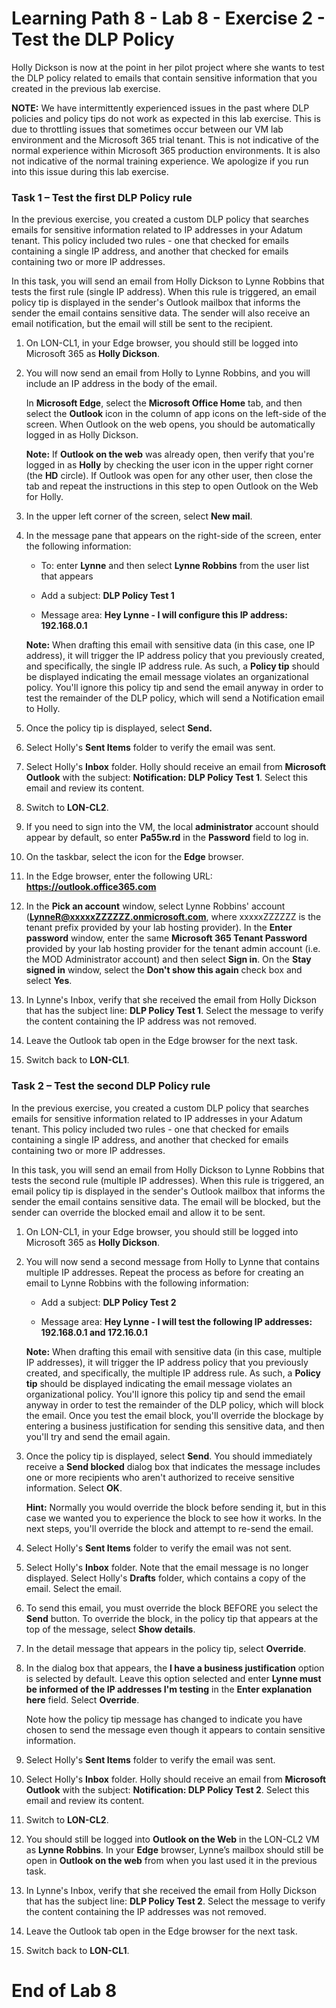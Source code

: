 # Learning Path 8 - Lab 8 - Exercise 2 - Test the DLP Policy

Holly Dickson is now at the point in her pilot project where she wants to test the DLP policy related to emails that contain sensitive information that you created in the previous lab exercise. 

**NOTE:** We have intermittently experienced issues in the past where DLP policies and policy tips do not work as expected in this lab exercise. This is due to throttling issues that sometimes occur between our VM lab environment and the Microsoft 365 trial tenant. This is not indicative of the normal experience within Microsoft 365 production environments. It is also not indicative of the normal training experience. We apologize if you run into this issue during this lab exercise.

### Task 1 – Test the first DLP Policy rule

In the previous exercise, you created a custom DLP policy that searches emails for sensitive information related to IP addresses in your Adatum tenant. This policy included two rules - one that checked for emails containing a single IP address, and another that checked for emails containing two or more IP addresses. 

In this task, you will send an email from Holly Dickson to Lynne Robbins that tests the first rule (single IP address). When this rule is triggered, an email policy tip is displayed in the sender's Outlook mailbox that informs the sender the email contains sensitive data. The sender will also receive an email notification, but the email will still be sent to the recipient.

1. On LON-CL1, in your Edge browser, you should still be logged into Microsoft 365 as **Holly Dickson**. 

2. You will now send an email from Holly to Lynne Robbins, and you will include an IP address in the body of the email. <br/>

	In **Microsoft Edge**, select the **Microsoft Office Home** tab, and then select the **Outlook** icon in the column of app icons on the left-side of the screen. When Outlook on the web opens, you should be automatically logged in as Holly Dickson.  <br/>

	**Note:** If **Outlook on the web** was already open, then verify that you're logged in as **Holly** by checking the user icon in the upper right corner (the **HD** circle). If Outlook was open for any other user, then close the tab and repeat the instructions in this step to open Outlook on the Web for Holly.

3. In the upper left corner of the screen, select **New mail**. 

4. In the message pane that appears on the right-side of the screen, enter the following information:

	- To: enter **Lynne** and then select **Lynne Robbins** from the user list that appears

	- Add a subject: **DLP Policy Test 1**

	- Message area: **Hey Lynne - I will configure this IP address: 192.168.0.1**

	**Note:** When drafting this email with sensitive data (in this case, one IP address), it will trigger the IP address policy that you previously created, and specifically, the single IP address rule. As such, a **Policy tip** should be displayed indicating the email message violates an organizational policy. You'll ignore this policy tip and send the email anyway in order to test the remainder of the DLP policy, which will send a Notification email to Holly.

5. Once the policy tip is displayed, select **Send.**

6. Select Holly's **Sent Items** folder to verify the email was sent.

7. Select Holly's **Inbox** folder. Holly should receive an email from **Microsoft Outlook** with the subject: **Notification: DLP Policy Test 1**. Select this email and review its content. 

8. Switch to **LON-CL2**. 

9. If you need to sign into the VM, the local **administrator** account should appear by default, so enter **Pa55w.rd** in the **Password** field to log in. 

10. On the taskbar, select the icon for the **Edge** browser.

11. In the Edge browser, enter the following URL: **https://outlook.office365.com**

12. In the **Pick an account** window, select Lynne Robbins' account (**LynneR@xxxxxZZZZZZ.onmicrosoft.com**, where xxxxxZZZZZZ is the tenant prefix provided by your lab hosting provider). In the **Enter password** window, enter the same **Microsoft 365 Tenant Password** provided by your lab hosting provider for the tenant admin account (i.e. the MOD Administrator account) and then select **Sign in**. On the **Stay signed in** window, select the **Don't show this again** check box and select **Yes**.

13. In Lynne's Inbox, verify that she received the email from Holly Dickson that has the subject line: **DLP Policy Test 1**. Select the message to verify the content containing the IP address was not removed. 

14. Leave the Outlook tab open in the Edge browser for the next task.

15. Switch back to **LON-CL1**.

	
### Task 2 – Test the second DLP Policy rule

In the previous exercise, you created a custom DLP policy that searches emails for sensitive information related to IP addresses in your Adatum tenant. This policy included two rules - one that checked for emails containing a single IP address, and another that checked for emails containing two or more IP addresses. 
	
In this task, you will send an email from Holly Dickson to Lynne Robbins that tests the second rule (multiple IP addresses). When this rule is triggered, an email policy tip is displayed in the sender's Outlook mailbox that informs the sender the email contains sensitive data. The email will be blocked, but the sender can override the blocked email and allow it to be sent.  

1. On LON-CL1, in your Edge browser, you should still be logged into Microsoft 365 as **Holly Dickson**. 
	
2. You will now send a second message from Holly to Lynne that contains multiple IP addresses. Repeat the process as before for creating an email to Lynne Robbins with the following information: 

	- Add a subject: **DLP Policy Test 2**

	- Message area: **Hey Lynne - I will test the following IP addresses: 192.168.0.1 and 172.16.0.1**

	**Note:** When drafting this email with sensitive data (in this case, multiple IP addresses), it will trigger the IP address policy that you previously created, and specifically, the multiple IP address rule. As such, a **Policy tip** should be displayed indicating the email message violates an organizational policy. You'll ignore this policy tip and send the email anyway in order to test the remainder of the DLP policy, which will block the email. Once you test the email block, you'll override the blockage by entering a business justification for sending this sensitive data, and then you'll try and send the email again.

3. Once the policy tip is displayed, select **Send**. You should immediately receive a **Send blocked** dialog box that indicates the message includes one or more recipients who aren't authorized to receive sensitive information. Select **OK**. <br/>

	**Hint:** Normally you would override the block before sending it, but in this case we wanted you to experience the block to see how it works. In the next steps, you'll override the block and attempt to re-send the email.

4. Select Holly's **Sent Items** folder to verify the email was not sent.

5. Select Holly's **Inbox** folder. Note that the email message is no longer displayed. Select Holly's **Drafts** folder, which contains a copy of the email. Select the email.

6. To send this email, you must override the block BEFORE you select the **Send** button. To override the block, in the policy tip that appears at the top of the message, select **Show details**.

7. In the detail message that appears in the policy tip, select **Override**.

8. In the dialog box that appears, the **I have a business justification** option is selected by default. Leave this option selected and enter **Lynne must be informed of the IP addresses I'm testing** in the **Enter explanation here** field. Select **Override**.	<br/>

	Note how the policy tip message has changed to indicate you have chosen to send the message even though it appears to contain sensitive information.

9. Select Holly's **Sent Items** folder to verify the email was sent.

10. Select Holly's **Inbox** folder. Holly should receive an email from **Microsoft Outlook** with the subject: **Notification: DLP Policy Test 2**. Select this email and review its content.
	
11. Switch to **LON-CL2**. 

12. You should still be logged into **Outlook on the Web** in the LON-CL2 VM as **Lynne Robbins**. In your **Edge** browser, Lynne’s mailbox should still be open in **Outlook on the web** from when you last used it in the previous task.

13. In Lynne's Inbox, verify that she received the email from Holly Dickson that has the subject line: **DLP Policy Test 2**. Select the message to verify the content containing the IP addresses was not removed. 

14. Leave the Outlook tab open in the Edge browser for the next task.

15. Switch back to **LON-CL1**.


# End of Lab 8

